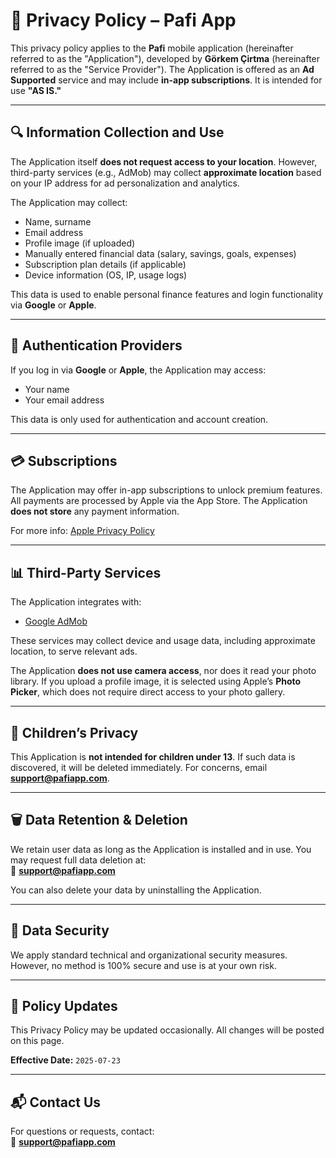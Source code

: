 # 📄 Privacy Policy – Pafi App

This privacy policy applies to the **Pafi** mobile application (hereinafter referred to as the "Application"), developed by **Görkem Çirtma** (hereinafter referred to as the "Service Provider"). The Application is offered as an **Ad Supported** service and may include **in-app subscriptions**. It is intended for use **"AS IS."**

---

## 🔍 Information Collection and Use

The Application itself **does not request access to your location**. However, third-party services (e.g., AdMob) may collect **approximate location** based on your IP address for ad personalization and analytics.

The Application may collect:

- Name, surname
- Email address
- Profile image (if uploaded)
- Manually entered financial data (salary, savings, goals, expenses)
- Subscription plan details (if applicable)
- Device information (OS, IP, usage logs)

This data is used to enable personal finance features and login functionality via **Google** or **Apple**.

---

## 🔐 Authentication Providers

If you log in via **Google** or **Apple**, the Application may access:

- Your name
- Your email address

This data is only used for authentication and account creation.

---

## 💳 Subscriptions

The Application may offer in-app subscriptions to unlock premium features. All payments are processed by Apple via the App Store. The Application **does not store** any payment information.

For more info: [Apple Privacy Policy](https://www.apple.com/legal/privacy/)

---

## 📊 Third-Party Services

The Application integrates with:

- [Google AdMob](https://support.google.com/admob/answer/6128543?hl=en)

These services may collect device and usage data, including approximate location, to serve relevant ads.

The Application **does not use camera access**, nor does it read your photo library. If you upload a profile image, it is selected using Apple’s **Photo Picker**, which does not require direct access to your photo gallery.

---

## 👶 Children’s Privacy

This Application is **not intended for children under 13**. If such data is discovered, it will be deleted immediately. For concerns, email **support@pafiapp.com**.

---

## 🗑️ Data Retention & Deletion

We retain user data as long as the Application is installed and in use. You may request full data deletion at:  
📧 **support@pafiapp.com**

You can also delete your data by uninstalling the Application.

---

## 🔐 Data Security

We apply standard technical and organizational security measures. However, no method is 100% secure and use is at your own risk.

---

## 🔄 Policy Updates

This Privacy Policy may be updated occasionally. All changes will be posted on this page.

**Effective Date:** `2025-07-23`

---

## 📬 Contact Us

For questions or requests, contact:  
📧 **support@pafiapp.com**
